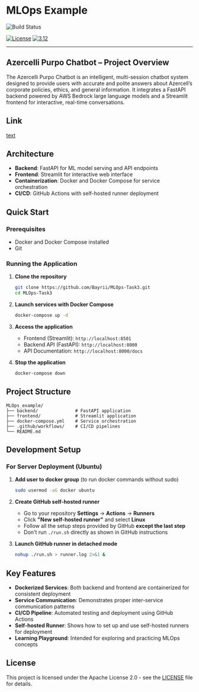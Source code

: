 # MLOps Example

![Build Status](https://github.com/Bayrii/MLOps-Task3/actions/workflows/ci-build.yaml/badge.svg)

[![License](https://img.shields.io/badge/License-Apache%202.0-blue.svg)](https://opensource.org/licenses/Apache-2.0)
[![3.12](https://img.shields.io/badge/Python-3.12-green.svg)](https://shields.io/)

---

## Azercelli Purpo Chatbot – Project Overview

The Azercelli Purpo Chatbot is an intelligent, multi-session chatbot system designed to provide users with accurate and polite answers about Azercell’s corporate policies, ethics, and general information. It integrates a FastAPI backend powered by AWS Bedrock large language models and a Streamlit frontend for interactive, real-time conversations.

## Link

[text](http://52.0.123.29:8501/)

## Architecture

- **Backend**: FastAPI for ML model serving and API endpoints
- **Frontend**: Streamlit for interactive web interface
- **Containerization**: Docker and Docker Compose for service orchestration
- **CI/CD**: GitHub Actions with self-hosted runner deployment

## Quick Start

### Prerequisites

- Docker and Docker Compose installed
- Git

### Running the Application

1. **Clone the repository**
   ```bash
   git clone https://github.com/Bayrii/MLOps-Task3.git
   cd MLOps-Task3
   ```

2. **Launch services with Docker Compose**
   ```bash
   docker-compose up -d
   ```

3. **Access the application**
   - Frontend (Streamlit): `http://localhost:8501`
   - Backend API (FastAPI): `http://localhost:8000`
   - API Documentation: `http://localhost:8000/docs`

4. **Stop the application**
   ```bash
   docker-compose down
   ```

## Project Structure

```
MLOps_example/
├── backend/              # FastAPI application
├── frontend/             # Streamlit application
├── docker-compose.yml    # Service orchestration
├── .github/workflows/    # CI/CD pipelines
└── README.md
```

## Development Setup

### For Server Deployment (Ubuntu)

1. **Add user to docker group** (to run docker commands without sudo)
   ```bash
   sudo usermod -aG docker ubuntu
   ```

2. **Create GitHub self-hosted runner**
   - Go to your repository **Settings** → **Actions** → **Runners**
   - Click **"New self-hosted runner"** and select **Linux**
   - Follow all the setup steps provided by GitHub **except the last step**
   - Don't run `./run.sh` directly as shown in GitHub instructions

3. **Launch GitHub runner in detached mode**
   ```bash
   nohup ./run.sh > runner.log 2>&1 &
   ```

## Key Features

- **Dockerized Services**: Both backend and frontend are containerized for consistent deployment
- **Service Communication**: Demonstrates proper inter-service communication patterns
- **CI/CD Pipeline**: Automated testing and deployment using GitHub Actions
- **Self-hosted Runner**: Shows how to set up and use self-hosted runners for deployment
- **Learning Playground**: Intended for exploring and practicing MLOps concepts

## License

This project is licensed under the Apache License 2.0 - see the [LICENSE](https://opensource.org/licenses/Apache-2.0) file for details.

